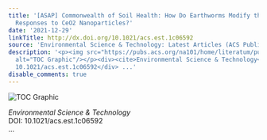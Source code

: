 ```yaml
---
title: '[ASAP] Commonwealth of Soil Health: How Do Earthworms Modify the Soil Microbial
  Responses to CeO2 Nanoparticles?'
date: '2021-12-29'
linkTitle: http://dx.doi.org/10.1021/acs.est.1c06592
source: 'Environmental Science & Technology: Latest Articles (ACS Publications)'
description: '<p><img src="https://pubs.acs.org/na101/home/literatum/publisher/achs/journals/content/esthag/0/esthag.ahead-of-print/acs.est.1c06592/20211229/images/medium/es1c06592_0008.gif"
  alt="TOC Graphic"/></p><div><cite>Environmental Science & Technology</cite></div><div>DOI:
  10.1021/acs.est.1c06592</div> ...'
disable_comments: true
---
```

<p><img src="https://pubs.acs.org/na101/home/literatum/publisher/achs/journals/content/esthag/0/esthag.ahead-of-print/acs.est.1c06592/20211229/images/medium/es1c06592_0008.gif" alt="TOC Graphic"/></p><div><cite>Environmental Science & Technology</cite></div><div>DOI: 10.1021/acs.est.1c06592</div> ...